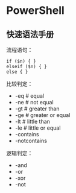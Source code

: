 # PowerShell

## 快速语法手册

流程语句：

```
if ($n) { }
elseif ($n) { }
else { }
```

比较判定：

* -eq # equal
* -ne # not equal
* -gt # greater than
* -ge # greater or equal
* -lt # little than
* -le # little or equal
* -contains
* -notcontains

逻辑判定：

* -and
* -or
* -xor
* -not
